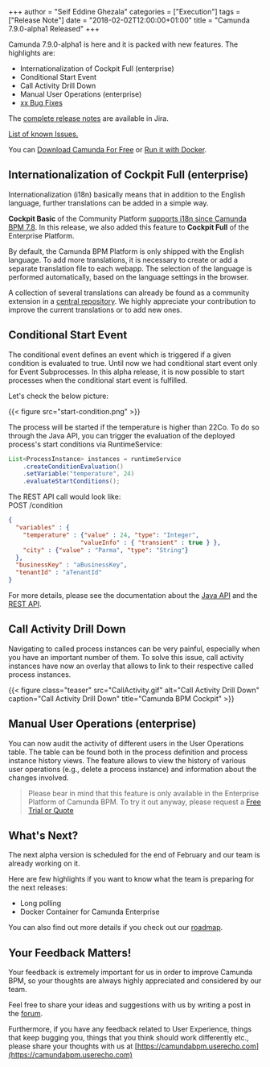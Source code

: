 +++
author = "Seif Eddine Ghezala"
categories = ["Execution"]
tags = ["Release Note"]
date = "2018-02-02T12:00:00+01:00"
title = "Camunda 7.9.0-alpha1 Released"
+++

Camunda 7.9.0-alpha1 is here and it is packed with new features. The highlights are:

* Internationalization of Cockpit Full (enterprise)
* Conditional Start Event
* Call Activity Drill Down
* Manual User Operations (enterprise)
* [xx Bug Fixes](https://app.camunda.com/jira/issues/?jql=issuetype%20%3D%20%22Bug%20Report%22%20AND%20fixVersion%20%3D%207.7.0-alpha1)

The [complete release notes](https://app.camunda.com/jira/secure/ReleaseNote.jspa?projectId=10230&version=14609) are available in Jira.

[List of known Issues.](https://app.camunda.com/jira/issues/?jql=affectedVersion%20%3D%207.7.0-alpha1)

You can [Download Camunda For Free](https://camunda.org/download/)
or [Run it with Docker](https://hub.docker.com/r/camunda/camunda-bpm-platform/).

<!--more-->

## Internationalization of Cockpit Full (enterprise)
Internationalization (i18n) basically means that in addition to the English language, further translations can be added in a simple way.

**Cockpit Basic** of the Community Platform 
[supports i18n since Camunda BPM 7.8](http://blog.camunda.org/post/2017/10/camunda-bpm-780-alpha5-released/#internationalization-i18n-for-cockpit-admin).
In this release, we also added this feature to **Cockpit Full** of the Enterprise Platform.

By default, the Camunda BPM Platform is only shipped with the English language. 
To add more translations, it is necessary to create or add a separate translation file to each webapp.
The selection of the language is performed automatically, based on the language settings in the browser.

A collection of several translations can already be found as a community extension in a 
[central repository](https://github.com/camunda/camunda-webapp-translations).
We highly appreciate your contribution to improve the current translations or to add new ones.

## Conditional Start Event
The conditional event defines an event which is triggered if a given condition is evaluated to true. 
Until now we had conditional start event only for Event Subprocesses. In this alpha release, it is now possible to start processes when the conditional start event is fulfilled. 

Let's check the below picture:

{{< figure src="start-condition.png" >}}

The process will be started if the temperature is higher than 22Co.
To do so through the Java API, you can trigger the evaluation of the deployed process's start conditions via RuntimeService:
```java
List<ProcessInstance> instances = runtimeService
    .createConditionEvaluation()
    .setVariable("temperature", 24)
    .evaluateStartConditions();
```
The REST API call would look like:  
POST /condition
```json
{
  "variables" : {
    "temperature" : {"value" : 24, "type": "Integer",
                    "valueInfo" : { "transient" : true } },
    "city" : {"value" : "Parma", "type": "String"}
  },
  "businessKey" : "aBusinessKey",
  "tenantId" : "aTenantId"
}
```
For more details, please see the documentation about the [Java API](https://docs.camunda.org/manual/latest/reference/bpmn20/events/conditional-events/#conditional-start-event) and the
[REST API](http://docs.camunda.org/manual/latest/reference/rest/condition/post-condition/).

## Call Activity Drill Down
Navigating to called process instances can be very painful, especially when you have an important number of them. To solve this issue, call activity
instances have now an overlay that allows to link to their respective called process instances.

{{< figure class="teaser" src="CallActivity.gif" alt="Call Activity Drill Down" caption="Call Activity Drill Down" title="Camunda BPM Cockpit" >}}


## Manual User Operations (enterprise)
You can now audit the activity of different users in the User Operations table. The table can be found both in the process definition and process instance history views. The feature allows to view the history of various user operations (e.g., delete a process instance) and information about the changes involved.


> Please bear in mind that this feature is only available in the Enterprise Platform of Camunda BPM.
> To try it out anyway, please request a [Free Trial or Quote](https://camunda.com/enterprise/)


## What's Next?
The next alpha version is scheduled for the end of February and our team is already working on it.

Here are few highlights if you want to know what the team is preparing for the next releases:

* Long polling
* Docker Container for Camunda Enterprise

You can also find out more details if you check out our [roadmap](https://camunda.org/roadmap).

## Your Feedback Matters!
Your feedback is extremely important for us in order to improve Camunda BPM, so your thoughts are always highly appreciated and considered by our team.

Feel free to share your ideas and suggestions with us by writing a post in the [forum](https://forum.camunda.org/).

Furthermore, if you have any feedback related to User Experience, things that keep bugging you, things that you think should work differently etc., please share your thoughts with us at [https://camundabpm.userecho.com](https://camundabpm.userecho.com)
